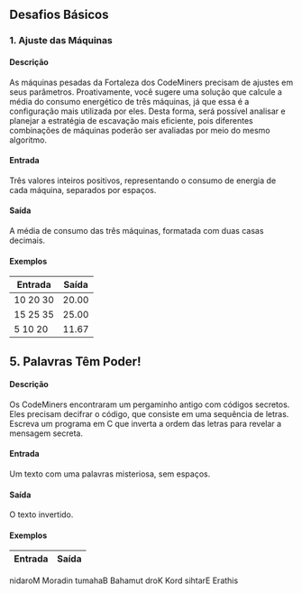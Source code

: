 ## Desafios Básicos

### 1. Ajuste das Máquinas

#### Descrição
As máquinas pesadas da Fortaleza dos CodeMiners precisam de ajustes em seus parâmetros. Proativamente, você sugere uma solução que calcule a média do consumo energético de três máquinas, já que essa é a configuração mais utilizada por eles. Desta forma, será possível analisar e planejar a estratégia de escavação mais eficiente, pois diferentes combinações de máquinas poderão ser avaliadas por meio do mesmo algoritmo.

#### Entrada
Três valores inteiros positivos, representando o consumo de energia de cada máquina, separados por espaços.

#### Saída
A média de consumo das três máquinas, formatada com duas casas decimais.

#### Exemplos

| **Entrada** | **Saída** |
|---|---|
| 10 20 30 | 20.00 |
| 15 25 35 | 25.00 |
| 5 10 20 | 11.67 |

## 5. Palavras Têm Poder!

#### Descrição
Os CodeMiners encontraram um pergaminho antigo com códigos secretos. Eles precisam decifrar o código, que consiste em uma sequência de letras. Escreva um programa em C que inverta a ordem das letras para revelar a mensagem secreta.

#### Entrada
Um texto com uma palavras misteriosa, sem espaços.

#### Saída
O texto invertido.

#### Exemplos

| **Entrada** | **Saída** |
|---|---|
nidaroM	Moradin
tumahaB	Bahamut
droK	Kord
sihtarE	Erathis
